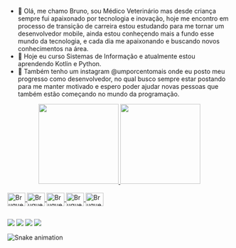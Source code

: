  - 👋 Olá, me chamo Bruno, sou Médico Veterinário mas desde criança sempre fui apaixonado por tecnologia e inovação, hoje me encontro em processo de transição de carreira estou estudando para me tornar um desenvolvedor mobile, ainda estou conheçendo mais a fundo esse mundo da tecnologia, e cada dia me apaixonando e buscando novos conhecimentos na área.
- 🌱 Hoje eu curso Sistemas de Informação e atualmente estou aprendendo Kotlin e Python.
- 💬 Também tenho um instagram @umporcentomais onde eu posto meu progresso como desenvolvedor, no qual busco sempre estar postando para me manter motivado e espero poder ajudar novas pessoas que também estão começando no mundo da programação.

<div align="center">
  <a href="https://github.com/Bruques">
  <img height="180em" src="https://github-readme-stats.vercel.app/api?username=Bruques&show_icons=true&theme=dracula&include_all_commits=true&count_private=true"/>
  <img height="180em" src="https://github-readme-stats.vercel.app/api/top-langs/?username=Bruques&layout=compact&langs_count=7&theme=dracula"/>
</div>
  
 <div style="display: inline_block"><br>
  <img align="center" alt="Bruques-HTML" height="30" width="40" src="https://cdn.jsdelivr.net/gh/devicons/devicon/icons/html5/html5-original.svg">
  <img align="center" alt="Bruques-CSS" height="30" width="40" src="https://cdn.jsdelivr.net/gh/devicons/devicon/icons/css3/css3-original.svg">
  <img align="center" alt="Bruques-Js" height="30" width="40" src="https://cdn.jsdelivr.net/gh/devicons/devicon/icons/javascript/javascript-original.svg">
  <img align="center" alt="Bruques-Kotlin" height="30" width="40" src="https://cdn.jsdelivr.net/gh/devicons/devicon/icons/kotlin/kotlin-original.svg">
  <img align="center" alt="Bruques-Python" height="30" width="40" src="https://cdn.jsdelivr.net/gh/devicons/devicon/icons/python/python-original.svg">
</div>
 
 ##
 
 <div> 
  <a href="https://www.linkedin.com/in/bruno-marques-12b497219/" target="_blank"><img src="https://img.shields.io/badge/-LinkedIn-%230077B5?style=for-the-badge&logo=linkedin&logoColor=white" target="_blank"></a>
  <a href = "mailto:brunonmarques1998@gmail.com"><img src="https://img.shields.io/badge/-Gmail-%23333?style=for-the-badge&logo=gmail&logoColor=white" target="_blank"></a>
   <a href="https://instagram.com/umporcentomais" target="_blank"><img src="https://img.shields.io/badge/-Instagram-%23E4405F?style=for-the-badge&logo=instagram&logoColor=white" target="_blank"></a>
   <a href="https://discord.gg/wagxzStdcR" target="_blank"><img src="https://img.shields.io/badge/Discord-7289DA?style=for-the-badge&logo=discord&logoColor=white" target="_blank"></a> 
 
  ![Snake animation](https://github.com/rafaballerini/Bruques/blob/output/github-contribution-grid-snake.svg)
 
</div>

  
  
  
<!---
Bruques/Bruques is a ✨ special ✨ repository because its `README.md` (this file) appears on your GitHub profile.
You can click the Preview link to take a look at your changes.
--->
